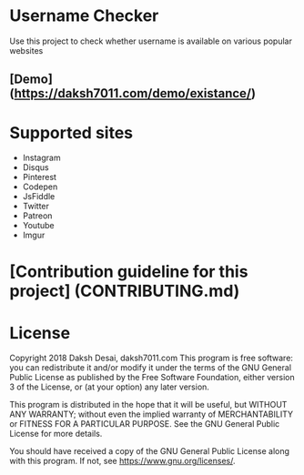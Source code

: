 # Username Checker
Use this project to check whether username is available on various popular websites

## [Demo] (https://daksh7011.com/demo/existance/)

# Supported sites
* Instagram
* Disqus
* Pinterest
* Codepen
* JsFiddle
* Twitter
* Patreon
* Youtube
* Imgur

# [Contribution guideline for this project] (CONTRIBUTING.md)

# License

Copyright 2018 Daksh Desai, daksh7011.com
This program is free software: you can redistribute it and/or modify
it under the terms of the GNU General Public License as published by
the Free Software Foundation, either version 3 of the License, or
(at your option) any later version.

This program is distributed in the hope that it will be useful,
but WITHOUT ANY WARRANTY; without even the implied warranty of
MERCHANTABILITY or FITNESS FOR A PARTICULAR PURPOSE.  See the
GNU General Public License for more details.

You should have received a copy of the GNU General Public License
along with this program.  If not, see <https://www.gnu.org/licenses/>.
    